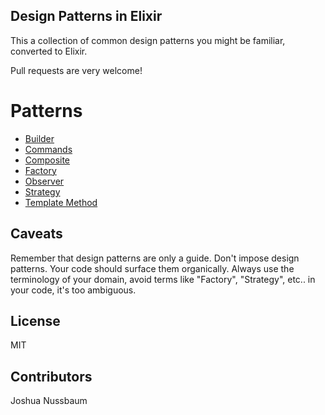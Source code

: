 Design Patterns in Elixir
------------------------------

This a collection of common design patterns you might be familiar, converted to Elixir.

Pull requests are very welcome!

# Patterns

- [Builder](https://github.com/joshnuss/design-patterns-in-elixir/tree/master/builder)
- [Commands](https://github.com/joshnuss/design-patterns-in-elixir/tree/master/commands)
- [Composite](https://github.com/joshnuss/design-patterns-in-elixir/tree/master/composite)
- [Factory](https://github.com/joshnuss/design-patterns-in-elixir/tree/master/factory)
- [Observer](https://github.com/joshnuss/design-patterns-in-elixir/tree/master/observer)
- [Strategy](https://github.com/joshnuss/design-patterns-in-elixir/tree/master/strategy)
- [Template Method](https://github.com/joshnuss/design-patterns-in-elixir/tree/master/template_method)

## Caveats

Remember that design patterns are only a guide. Don't impose design patterns. Your code should surface them organically. Always use the terminology of your domain, avoid terms like "Factory", "Strategy", etc.. in your code, it's too ambiguous.

## License

MIT

## Contributors

Joshua Nussbaum
